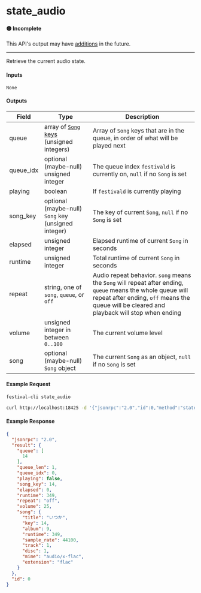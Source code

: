 # state_audio

#### 🟡 Incomplete
This API's output may have [additions](../../api-stability/marker.md) in the future.

---

Retrieve the current audio state.

#### Inputs

`None`

#### Outputs

| Field     | Type                                                | Description |
|-----------|-----------------------------------------------------|-------------|
| queue     | array of [`Song`](../../common-objects/song.md) [keys](../../common-objects/key.md) (unsigned integers)            | Array of `Song` keys that are in the queue, in order of what will be played next
| queue_idx | optional (maybe-null) unsigned integer              | The queue index `festivald` is currently on, `null` if no `Song` is set
| playing   | boolean                                             | If `festivald` is currently playing
| song_key  | optional (maybe-null) `Song` key (unsigned integer) | The key of current `Song`, `null` if no `Song` is set
| elapsed   | unsigned integer                                    | Elapsed runtime of current `Song` in seconds
| runtime   | unsigned integer                                    | Total runtime of current `Song` in seconds
| repeat    | string, one of `song`, `queue`, or `off`            | Audio repeat behavior. `song` means the `Song` will repeat after ending, `queue` means the whole queue will repeat after ending, `off` means the queue will be cleared and playback will stop when ending
| volume    | unsigned integer in between `0..100`                | The current volume level
| song      | optional (maybe-null) `Song` object                 | The current `Song` as an object, `null` if no `Song` is set

#### Example Request
```bash
festival-cli state_audio
```
```bash
curl http://localhost:18425 -d '{"jsonrpc":"2.0","id":0,"method":"state_audio"}'
```

#### Example Response
```json
{
  "jsonrpc": "2.0",
  "result": {
    "queue": [
      14
    ],
    "queue_len": 1,
    "queue_idx": 0,
    "playing": false,
    "song_key": 14,
    "elapsed": 0,
    "runtime": 349,
    "repeat": "off",
    "volume": 25,
    "song": {
      "title": "いつか",
      "key": 14,
      "album": 9,
      "runtime": 349,
      "sample_rate": 44100,
      "track": 1,
      "disc": 1,
      "mime": "audio/x-flac",
      "extension": "flac"
    }
  },
  "id": 0
}
```
